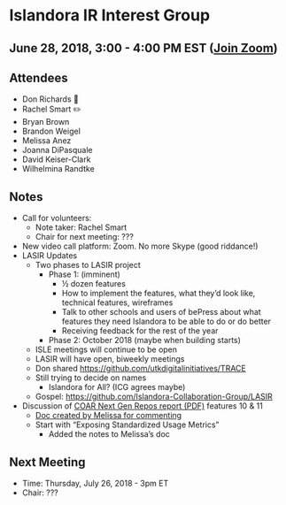 # Islandora IR Interest Group
## June 28, 2018, 3:00 - 4:00 PM EST ([Join Zoom](https://zoom.us/j/526356143))

## Attendees
- Don Richards :chicken: 
- Rachel Smart :pencil2:
- Bryan Brown
- Brandon Weigel
- Melissa Anez
- Joanna DiPasquale
- David Keiser-Clark
- Wilhelmina Randtke

## Notes
- Call for volunteers:
  - Note taker: Rachel Smart
  - Chair for next meeting: ???
- New video call platform: Zoom. No more Skype (good riddance!)
- LASIR Updates
  - Two phases to LASIR project
    - Phase 1: (imminent) 
      - ½ dozen features
      - How to implement the features, what they’d look like, technical features, wireframes 
      - Talk to other schools and users of bePress about what features they need Islandora to be able to do or do better
      - Receiving feedback for the rest of the year 
    - Phase 2: October 2018 (maybe when building starts)
  - ISLE meetings will continue to be open
  - LASIR will have open, biweekly meetings
  - Don shared https://github.com/utkdigitalinitiatives/TRACE
  - Still trying to decide on names
    - Islandora for All? (ICG agrees maybe)
  - Gospel: https://github.com/Islandora-Collaboration-Group/LASIR
- Discussion of [COAR Next Gen Repos report (PDF)](https://www.coar-repositories.org/files/NGR-Final-Formatted-Report-cc.pdf) features 10 & 11
  - [Doc created by Melissa for commenting](https://docs.google.com/document/d/1S43pBNgKEqH_1CFtqLILHj5oaTAMaidaUq5YQMmb9zo/edit)
  - Start with “Exposing Standardized Usage Metrics”
    - Added the notes to Melissa’s doc

## Next Meeting
* Time: Thursday, July 26, 2018 - 3pm ET
* Chair: ???

